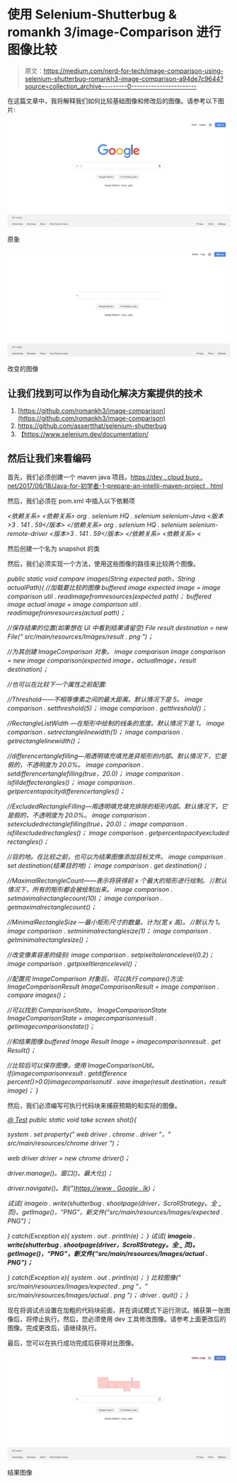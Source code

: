 # 使用 Selenium-Shutterbug & romankh 3/image-Comparison 进行图像比较

> 原文：<https://medium.com/nerd-for-tech/image-comparison-using-selenium-shutterbug-romankh3-image-comparison-a94de7c9644?source=collection_archive---------0----------------------->

在这篇文章中，我将解释我们如何比较基础图像和修改后的图像。请参考以下图片:

![](img/c1763ab184f866f105558f5d690faf66.png)

原象

![](img/9a7c4cfdd45ee0674b5edd8576d7f80e.png)

改变的图像

## 让我们找到可以作为自动化解决方案提供的技术

1.  [https://github.com/romankh3/image-comparison](https://github.com/romankh3/image-comparison)
2.  https://github.com/assertthat/selenium-shutterbug
3.  【https://www.selenium.dev/documentation/ 

## 然后让我们来看编码

首先，我们必须创建一个 maven java 项目。[https://dev . cloud buro . net/2017/06/18/Java-for-初学者-1-prepare-an-intellij-maven-project . html](https://dev.cloudburo.net/2017/06/18/java-for-beginners-1-prepare-an-intellij-maven-project.html)

然后，我们必须在 pom.xml 中插入以下依赖项

*<依赖关系>
<依赖关系>
<groupId>org . selenium HQ . selenium</groupId>
<artifactId>selenium-Java</artifactId>
<版本>3 . 141 . 59</版本>
</依赖关系> <groupId>org . selenium HQ . selenium</groupId>
<artifactId>selenium-remote-driver</artifactId>
<版本>3 . 141 . 59</版本>
</依赖关系>
<依赖关系>
<*

然后创建一个名为 snapshot 的类

然后，我们必须实现一个方法，使用这些图像的路径来比较两个图像。

*public static void compare images(String expected path，String actualPath){
//加载要比较的图像
buffered image expected image = image comparison util . readimagefromresources(expected path)；
buffered image actual image = image comparison util . readimagefromresources(actual path)；*

*//保存结果的位置(如果想在 UI 中看到结果请留空)
File result destination = new File(" src/main/resources/Images/result . png ")；*

*//为其创建 ImageComparison 对象。
image comparison image comparison = new image comparison(expected image，actualImage，result destination)；*

*//也可以在比较下一个属性之前配置:*

*//Threshold——不相等像素之间的最大距离。默认情况下是 5。
image comparison . setthreshold(5)；
image comparison . getthreshold()；*

*//RectangleListWidth —在矩形中绘制的线条的宽度。默认情况下是 1。
image comparison . setrectanglelinewidth(1)；
image comparison . getrectanglelinewidth()；*

*//differencertanglefilling—用透明填充填充差异矩形的内部。默认情况下，它是假的，不透明度为 20.0%。
image comparison . setdifferencertanglefilling(true，20.0)；
image comparison . isfilldeffecterangles()；
image comparison . getpercentopacitydifferencertangles()；*

*//ExcludedRectangleFilling—用透明填充填充排除的矩形内部。默认情况下，它是假的，不透明度为 20.0%。
image comparison . setexcludedrectanglefilling(true，20.0)；
image comparison . isfillexcludedrectangles()；
image comparison . getpercentopacityexcluded rectangles()；*

*//目的地。在比较之前，也可以为结果图像添加目标文件。
image comparison . set destination(结果目的地)；
image comparison . get destination()；*

*//MaximalRectangleCount——表示将获得前 x 个最大的矩形进行绘制。
//默认情况下，所有的矩形都会被绘制出来。
image comparison . setmaximalrectanglecount(10)；
image comparison . getmaximalrectanglecount()；*

*//MinimalRectangleSize —最小矩形尺寸的数量。计为(宽 x 高)。
//默认为 1。
image comparison . setminimalrectanglesize(1)；
image comparison . getminimalrectanglesize()；*

*//改变像素容差的级别:
image comparison . setpixeltolerancelevel(0.2)；
image comparison . getpixeltlerancelevel()；*

*//配置完 ImageComparison 对象后，可以执行 compare()方法:
ImageComparisonResult ImageComparisonResult = image comparison . compare images()；*

*//可以找到 ComparisonState。
ImageComparisonState ImageComparisonState = imagecomparisonresult . getimagecomparisonstate()；*

*//和结果图像
buffered Image Result Image = imagecomparisonresult . get Result()；*

*//比较后可以保存图像，使用 ImageComparisonUtil。
if(imagecomparisonresult . getdifference percent()>0.0)imagecomparisonutil . save image(result destination，result image)；
}*

然后，我们必须编写可执行代码块来捕获预期的和实际的图像。

[*@ Test*](http://twitter.com/Test) *public static void take screen shot(){*

*system . set property(" web driver . chrome . driver "，" src/main/resources/chrome driver ")；*

*web driver driver = new chrome driver()；*

*driver.manage()。窗口()。最大化()；*

*driver.navigate()。到("*[*)https://www . Google . lk*](https://www.google.lk)*)；*

*试试{
imageio . write(shutterbug . shootpage(driver，ScrollStrategy。全 _ 页)。getImage()，“PNG”，新文件(“src/main/resources/Images/expected . PNG”)；*

*} catch(Exception e){
system . out . println(e)；
}
试试{* ***imageio . write(shutterbug . shootpage(driver，ScrollStrategy。全 _ 页)。getImage()，“PNG”，新文件(“src/main/resources/Images/actual . PNG”)；***

*} catch(Exception e){
system . out . println(e)；
}
比较图像(" src/main/resources/Images/expected . png "，" src/main/resources/Images/actual . png ")；
driver . quit()；
}*

现在将调试点设置在加粗的代码块前面，并在调试模式下运行测试。捕获第一张图像后，将停止执行。然后，您必须使用 dev 工具修改图像。请参考上面更改后的图像。完成更改后，请继续执行。

最后，您可以在执行成功完成后获得对比图像。

![](img/ec4bf50c4264e5c1f76073a3e92a6cde.png)

结果图像